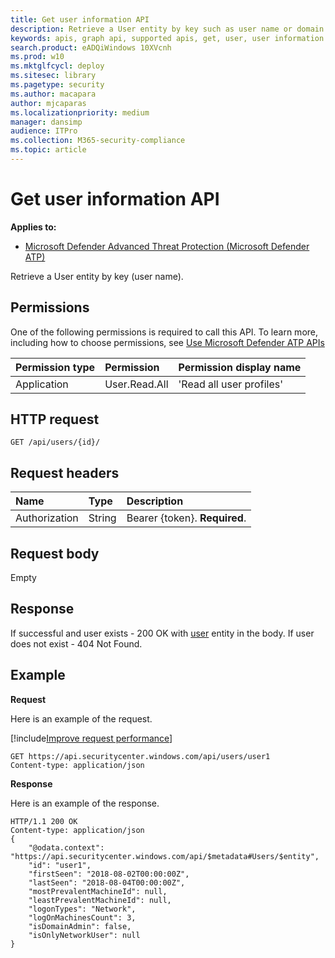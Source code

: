 ```yaml
---
title: Get user information API
description: Retrieve a User entity by key such as user name or domain.
keywords: apis, graph api, supported apis, get, user, user information
search.product: eADQiWindows 10XVcnh
ms.prod: w10
ms.mktglfcycl: deploy
ms.sitesec: library
ms.pagetype: security
ms.author: macapara
author: mjcaparas
ms.localizationpriority: medium
manager: dansimp
audience: ITPro
ms.collection: M365-security-compliance
ms.topic: article
---
```


# Get user information API
**Applies to:**
- [Microsoft Defender Advanced Threat Protection (Microsoft Defender ATP)](https://go.microsoft.com/fwlink/p/?linkid=2069559)


Retrieve a User entity by key (user name).

## Permissions
One of the following permissions is required to call this API. To learn more, including how to choose permissions, see [Use Microsoft Defender ATP APIs](apis-intro.md)

Permission type |	Permission	|	Permission display name
:---|:---|:---
Application |	User.Read.All |	'Read all user profiles'

## HTTP request
```
GET /api/users/{id}/
```

## Request headers

Name | Type | Description
:---|:---|:---
Authorization | String | Bearer {token}. **Required**.


## Request body
Empty

## Response
If successful and user exists - 200 OK with [user](user.md) entity in the body. If user does not exist - 404 Not Found.


## Example

**Request**

Here is an example of the request.

[!include[Improve request performance](../../includes/improve-request-performance.md)]

```
GET https://api.securitycenter.windows.com/api/users/user1
Content-type: application/json
```

**Response**

Here is an example of the response.


```
HTTP/1.1 200 OK
Content-type: application/json
{
    "@odata.context": "https://api.securitycenter.windows.com/api/$metadata#Users/$entity",
    "id": "user1",
    "firstSeen": "2018-08-02T00:00:00Z",
    "lastSeen": "2018-08-04T00:00:00Z",
    "mostPrevalentMachineId": null,
    "leastPrevalentMachineId": null,
    "logonTypes": "Network",
    "logOnMachinesCount": 3,
    "isDomainAdmin": false,
    "isOnlyNetworkUser": null
}
```
